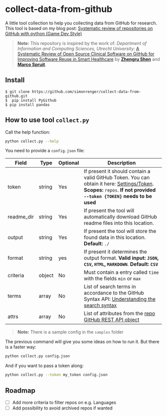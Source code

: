 # collect-data-from-github
A little tool collection to help you collecting data from GitHub for research. This tool is based on my blog post: [Systematic review of repositories on GitHub with python (Game Dev Style)](https://simonrenger.de/posts/systematic_review_on_github/)



>**Note:** This repository is inspired by the work of: *Department of Information and Computing Sciences, Utrecht University*: [A Systematic Review of Open Source Clinical Software on GitHub for Improving Software Reuse in Smart Healthcare](https://www.mdpi.com/2076-3417/9/1/150) by [**Zhengru Shen**](https://sciprofiles.com/profile/563999) and [**Marco Spruit**](https://sciprofiles.com/profile/383240). 



## Install

```
$ git clone https://github.com/simonrenger/collect-data-from-github.git
$  pip install PyGithub
$ pip install pandas
```

## How to use tool `collect.py` 

Call the help function:

```bash
python collect.py --help
```

You need to provide a `config.json` file:

| Field      | Type          | Optional | Description                                                  |
| ---------- | ------------- | -------- | ------------------------------------------------------------ |
| token      | string        | Yes      | If present it should contain a valid GitHub Token. You can obtain it here: [Settings/Token](https://github.com/settings/tokens).  **Scopes:** `repos`. **If not provided `--token {TOKEN}` needs to be used** |
| readme_dir | string        | Yes      | If present the tool will automatically download GitHub readme files into this location. |
| output     | string        | Yes      | If present the tool will store the found data in this location. **Default:** `./` |
| format     | string        | yes      | If present it determines the output format. **Valid input: `JSON`, `CSV`, `HTML`, `MARKDOWN`**. **Default: `CSV`** |
| criteria   | object        | No       | Must contain a entry called `time` with the fields `min` or `max` |
| terms      | array<string> | No       | List of search terms in accordance to the GitHub Syntax API: [Understanding the search syntax](https://docs.github.com/en/search-github/getting-started-with-searching-on-github/understanding-the-search-syntax) |
| attrs      | array<string> | No       | List of attributes from the [repo GitHub REST API object](https://docs.github.com/en/rest/reference/repos) |

> **Note:** There is a sample config in the `samples` folder

The previous command will give you some ideas on how to run it. But there is a faster way:

```bash
python collect.py config.json
```

And if you want to pass a token along:

```bash
python collect.py --token my_token config.json 
```

## Roadmap

- [ ] Add more criteria to filter repos on e.g. Languages
- [ ] Add possibility to avoid archived repos if wanted
